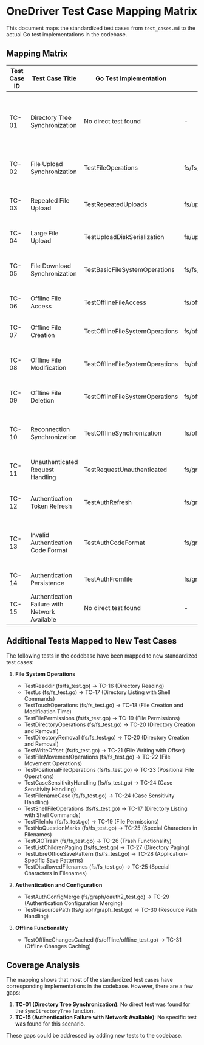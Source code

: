 # OneDriver Test Case Mapping Matrix

This document maps the standardized test cases from `test_cases.md` to the actual Go test implementations in the codebase.

## Mapping Matrix

| Test Case ID | Test Case Title | Go Test Implementation | File | Notes |
|--------------|----------------|------------------------|------|-------|
| TC-01 | Directory Tree Synchronization | No direct test found | - | The `SyncDirectoryTree` function in `fs/sync.go` implements this functionality, but no direct test was found. |
| TC-02 | File Upload Synchronization | TestFileOperations | fs/fs_test.go | Tests basic file creation and writing, which triggers uploads. |
| TC-03 | Repeated File Upload | TestRepeatedUploads | fs/upload_manager_test.go | Directly tests uploading the same file multiple times with different content. |
| TC-04 | Large File Upload | TestUploadDiskSerialization | fs/upload_manager_test.go | Tests uploading large files using upload sessions. |
| TC-05 | File Download Synchronization | TestBasicFileSystemOperations | fs/fs_test.go | Tests reading files, which triggers downloads if not in cache. |
| TC-06 | Offline File Access | TestOfflineFileAccess | fs/offline/offline_test.go | Directly tests accessing files when offline. |
| TC-07 | Offline File Creation | TestOfflineFileSystemOperations | fs/offline/offline_test.go | Contains test cases for file creation in offline mode. |
| TC-08 | Offline File Modification | TestOfflineFileSystemOperations | fs/offline/offline_test.go | Contains test cases for file modification in offline mode. |
| TC-09 | Offline File Deletion | TestOfflineFileSystemOperations | fs/offline/offline_test.go | Contains test cases for file deletion in offline mode. |
| TC-10 | Reconnection Synchronization | TestOfflineSynchronization | fs/offline/offline_test.go | Tests synchronization when reconnecting after being offline. |
| TC-11 | Unauthenticated Request Handling | TestRequestUnauthenticated | fs/graph/graph_test.go | Tests handling of requests with invalid authentication. |
| TC-12 | Authentication Token Refresh | TestAuthRefresh | fs/graph/oauth2_test.go | Tests refreshing expired authentication tokens. |
| TC-13 | Invalid Authentication Code Format | TestAuthCodeFormat | fs/graph/oauth2_test.go | Tests parsing of various authentication code formats, including invalid ones. |
| TC-14 | Authentication Persistence | TestAuthFromfile | fs/graph/oauth2_test.go | Tests loading authentication tokens from file. |
| TC-15 | Authentication Failure with Network Available | No direct test found | - | No specific test was found for this scenario. |

## Additional Tests Mapped to New Test Cases

The following tests in the codebase have been mapped to new standardized test cases:

1. **File System Operations**
   - TestReaddir (fs/fs_test.go) → TC-16 (Directory Reading)
   - TestLs (fs/fs_test.go) → TC-17 (Directory Listing with Shell Commands)
   - TestTouchOperations (fs/fs_test.go) → TC-18 (File Creation and Modification Time)
   - TestFilePermissions (fs/fs_test.go) → TC-19 (File Permissions)
   - TestDirectoryOperations (fs/fs_test.go) → TC-20 (Directory Creation and Removal)
   - TestDirectoryRemoval (fs/fs_test.go) → TC-20 (Directory Creation and Removal)
   - TestWriteOffset (fs/fs_test.go) → TC-21 (File Writing with Offset)
   - TestFileMovementOperations (fs/fs_test.go) → TC-22 (File Movement Operations)
   - TestPositionalFileOperations (fs/fs_test.go) → TC-23 (Positional File Operations)
   - TestCaseSensitivityHandling (fs/fs_test.go) → TC-24 (Case Sensitivity Handling)
   - TestFilenameCase (fs/fs_test.go) → TC-24 (Case Sensitivity Handling)
   - TestShellFileOperations (fs/fs_test.go) → TC-17 (Directory Listing with Shell Commands)
   - TestFileInfo (fs/fs_test.go) → TC-19 (File Permissions)
   - TestNoQuestionMarks (fs/fs_test.go) → TC-25 (Special Characters in Filenames)
   - TestGIOTrash (fs/fs_test.go) → TC-26 (Trash Functionality)
   - TestListChildrenPaging (fs/fs_test.go) → TC-27 (Directory Paging)
   - TestLibreOfficeSavePattern (fs/fs_test.go) → TC-28 (Application-Specific Save Patterns)
   - TestDisallowedFilenames (fs/fs_test.go) → TC-25 (Special Characters in Filenames)

2. **Authentication and Configuration**
   - TestAuthConfigMerge (fs/graph/oauth2_test.go) → TC-29 (Authentication Configuration Merging)
   - TestResourcePath (fs/graph/graph_test.go) → TC-30 (Resource Path Handling)

3. **Offline Functionality**
   - TestOfflineChangesCached (fs/offline/offline_test.go) → TC-31 (Offline Changes Caching)

## Coverage Analysis

The mapping shows that most of the standardized test cases have corresponding implementations in the codebase. However, there are a few gaps:

1. **TC-01 (Directory Tree Synchronization)**: No direct test was found for the `SyncDirectoryTree` function.
2. **TC-15 (Authentication Failure with Network Available)**: No specific test was found for this scenario.

These gaps could be addressed by adding new tests to the codebase.
